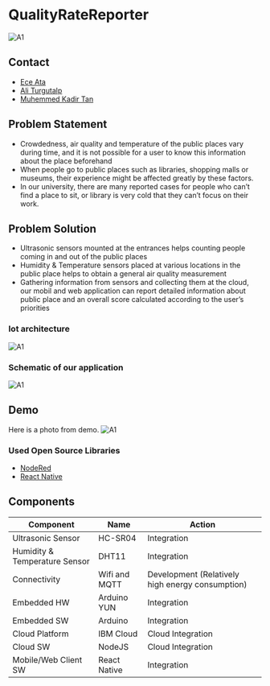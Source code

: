 # QualityRateReporter
![A1](https://github.com/bounIoT/QualityRateReporter/blob/master/Pictures/description.png)

## Contact
* [Ece Ata](https://github.com/eceatata)
* [Ali Turgutalp](https://github.com/aliturgutalp)
* [Muhemmed Kadir Tan](https://github.com/mkadirtan)

## Problem Statement

* Crowdedness, air quality and temperature of the public places vary during time, and it is not possible for a user to know this information about the place beforehand
* When people go to public places such as libraries, shopping malls or museums, their experience might be affected greatly by these factors.
* In our university, there are many reported cases for people who can’t find a place to sit, or library is very cold that they can’t focus on their work.

## Problem Solution

* Ultrasonic sensors mounted at the entrances helps counting people coming in and out of the public places
* Humidity & Temperature sensors placed at various locations in the public place helps to obtain a general air quality measurement
* Gathering information from sensors and collecting them at the cloud, our mobil and web application can report detailed information about public place and an overall score calculated according to the user’s priorities

### Iot architecture
![A1](https://github.com/bounIoT/QualityRateReporter/blob/master/Pictures/QualityRateReporter%20(1).png)

### Schematic of our application
![A1](https://github.com/bounIoT/QualityRateReporter/blob/master/Pictures/Schematic.png)

## Demo
Here is a photo from demo.
![A1](https://github.com/bounIoT/QualityRateReporter/blob/master/Pictures/demo.png)

### Used Open Source Libraries

* [NodeRed](https://nodered.org/)
* [React Native](https://facebook.github.io/react-native/)

## Components

Component | Name | Action
---|---|---
Ultrasonic Sensor | HC-SR04  | Integration
Humidity & Temperature Sensor | DHT11 | Integration
Connectivity | Wifi and MQTT | Development (Relatively high energy consumption)
Embedded HW | Arduino YUN | Integration
Embedded SW | Arduino | Integration
Cloud Platform | IBM Cloud | Cloud Integration
Cloud SW | NodeJS | Cloud Integration
Mobile/Web Client SW | React Native | Integration
